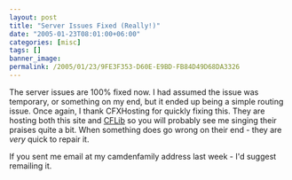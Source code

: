 ```yaml
---
layout: post
title: "Server Issues Fixed (Really!)"
date: "2005-01-23T08:01:00+06:00"
categories: [misc]
tags: []
banner_image: 
permalink: /2005/01/23/9FE3F353-D60E-E9BD-FB84D49D68DA3326
---
```


The server issues are 100% fixed now. I had assumed the issue was temporary, or something on my end, but it ended up being a simple routing issue. Once again, I thank CFXHosting for quickly fixing this. They are hosting both this site and <a href="http://www.cflib.org">CFLib</a> so you will probably see me singing their praises quite a bit. When something does go wrong on their end - they are <i>very</i> quick to repair it. 

If you sent me email at my camdenfamily address last week - I'd suggest remailing it.